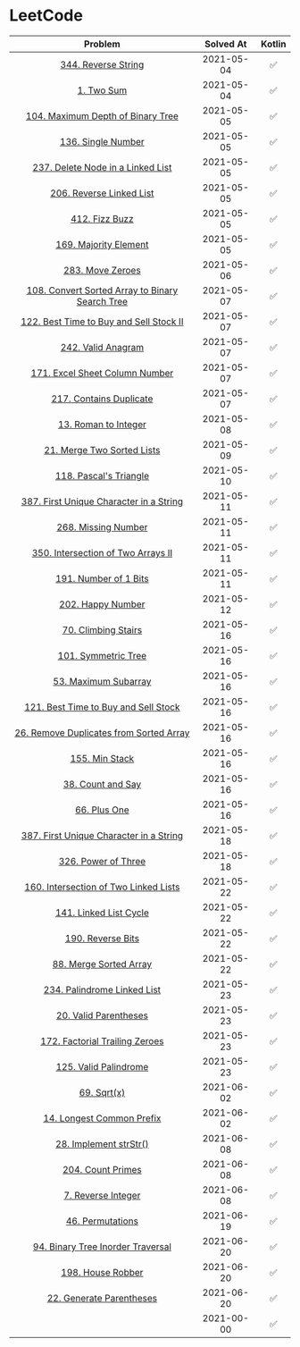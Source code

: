 # LeetCode

|                                           Problem                                            | Solved At  | Kotlin |
| :------------------------------------------------------------------------------------------: | :--------: | :----: |
|                    [344. Reverse String](./src/main/kotlin/reverseString)                    | 2021-05-04 |   ✅   |
|                            [1. Two Sum](./src/main/kotlin/twoSum)                            | 2021-05-04 |   ✅   |
|       [104. Maximum Depth of Binary Tree](./src/main/kotlin/maximumDepthOfBinaryTree)        | 2021-05-05 |   ✅   |
|                     [136. Single Number](./src/main/kotlin/singleNumber)                     | 2021-05-05 |   ✅   |
|        [237. Delete Node in a Linked List](./src/main/kotlin/deleteNodeInALinkedList)        | 2021-05-05 |   ✅   |
|               [206. Reverse Linked List](./src/main/kotlin/reverseLinkedList)                | 2021-05-05 |   ✅   |
|                         [412. Fizz Buzz](./src/main/kotlin/fizzBuzz)                         | 2021-05-05 |   ✅   |
|                  [169. Majority Element](./src/main/kotlin/majorityElement)                  | 2021-05-05 |   ✅   |
|                       [283. Move Zeroes](./src/main/kotlin/moveZeroes)                       | 2021-05-06 |   ✅   |
| [108. Convert Sorted Array to Binary Search Tree](./src/main/kotlin/convertSortedArrayToBST) | 2021-05-07 |   ✅   |
|   [122. Best Time to Buy and Sell Stock II](./src/main/kotlin/bestTimeToBuyAndSellStock2)    | 2021-05-07 |   ✅   |
|                     [242. Valid Anagram](./src/main/kotlin/validAnagram)                     | 2021-05-07 |   ✅   |
|          [171. Excel Sheet Column Number](./src/main/kotlin/excelSheetColumnNumber)          | 2021-05-07 |   ✅   |
|                [217. Contains Duplicate](./src/main/kotlin/containsDuplicate)                | 2021-05-07 |   ✅   |
|                   [13. Roman to Integer](./src/main/kotlin/romanToInteger)                   | 2021-05-08 |   ✅   |
|               [21. Merge Two Sorted Lists](./src/main/kotlin/mergeSortedArray)               | 2021-05-09 |   ✅   |
|                 [118. Pascal's Triangle](./src/main/kotlin/pascalsTriangle)                  | 2021-05-10 |   ✅   |
|  [387. First Unique Character in a String](./src/main/kotlin/firstUniqueCharacterInAString)  | 2021-05-11 |   ✅   |
|                    [268. Missing Number](./src/main/kotlin/missingNumber)                    | 2021-05-11 |   ✅   |
|       [350. Intersection of Two Arrays II](./src/main/kotlin/intersectionOfTwoArrays2)       | 2021-05-11 |   ✅   |
|                   [191. Number of 1 Bits](./src/main/kotlin/numberOf1Bits)                   | 2021-05-11 |   ✅   |
|                      [202. Happy Number](./src/main/kotlin/happyNumber)                      | 2021-05-12 |   ✅   |
|                   [70. Climbing Stairs](./src/main/kotlin/climbingStairs)                    | 2021-05-16 |   ✅   |
|                    [101. Symmetric Tree](./src/main/kotlin/symmetricTree)                    | 2021-05-16 |   ✅   |
|                  [53. Maximum Subarray](./src/main/kotlin/maximumSubarray)                   | 2021-05-16 |   ✅   |
|     [121. Best Time to Buy and Sell Stock](./src/main/kotlin/bestTimeToBuyAndSellStock)      | 2021-05-16 |   ✅   |
| [26. Remove Duplicates from Sorted Array](./src/main/kotlin/removeDuplicatesFromSortedArray) | 2021-05-16 |   ✅   |
|                         [155. Min Stack](./src/main/kotlin/minStack)                         | 2021-05-16 |   ✅   |
|                      [38. Count and Say](./src/main/kotlin/countAndSay)                      | 2021-05-16 |   ✅   |
|                          [66. Plus One](./src/main/kotlin/plusOne)                           | 2021-05-16 |   ✅   |
|  [387. First Unique Character in a String](./src/main/kotlin/firstUniqueCharacterInAString)  | 2021-05-18 |   ✅   |
|                    [326. Power of Three](./src/main/kotlin/powerOfThree)                     | 2021-05-18 |   ✅   |
|   [160. Intersection of Two Linked Lists](./src/main/kotlin/intersectionOfTwoLinkedLists)    | 2021-05-22 |   ✅   |
|                 [141. Linked List Cycle](./src/main/kotlin/linkedListCycle)                  | 2021-05-22 |   ✅   |
|                      [190. Reverse Bits](./src/main/kotlin/reverseBits)                      | 2021-05-22 |   ✅   |
|                 [88. Merge Sorted Array](./src/main/kotlin/mergeSortedArray)                 | 2021-05-22 |   ✅   |
|            [234. Palindrome Linked List](./src/main/kotlin/palindromeLinkedList)             | 2021-05-23 |   ✅   |
|                 [20. Valid Parentheses](./src/main/kotlin/validParentheses)                  | 2021-05-23 |   ✅   |
|         [172. Factorial Trailing Zeroes](./src/main/kotlin/factorialTrailingZeroes)          | 2021-05-23 |   ✅   |
|                  [125. Valid Palindrome](./src/main/kotlin/validPalindrome)                  | 2021-05-23 |   ✅   |
|                            [69. Sqrt(x)](./src/main/kotlin/sqrtX)                            | 2021-06-02 |   ✅   |
|              [14. Longest Common Prefix](./src/main/kotlin/longestCommonPrefix)              | 2021-06-02 |   ✅   |
|                 [28. Implement strStr()](./src/main/kotlin/implementStrStr)                  | 2021-06-08 |   ✅   |
|                      [204. Count Primes](./src/main/kotlin/countPrimes)                      | 2021-06-08 |   ✅   |
|                    [7. Reverse Integer](./src/main/kotlin/reverseInteger)                    | 2021-06-08 |   ✅   |
|                      [46. Permutations](./src/main/kotlin/permutations)                      | 2021-06-19 |   ✅   |
|      [94. Binary Tree Inorder Traversal](./src/main/kotlin/binaryTreeInorderTraversal)       | 2021-06-20 |   ✅   |
|                      [198. House Robber](./src/main/kotlin/houseRobber)                      | 2021-06-20 |   ✅   |
|              [22. Generate Parentheses](./src/main/kotlin/generateParentheses)               | 2021-06-20 |   ✅   |
|                                    [](./src/main/kotlin)                                     | 2021-00-00 |   ✅   |
